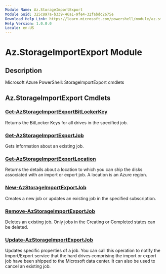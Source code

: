 ```yaml
---
Module Name: Az.StorageImportExport
Module Guid: 325c897a-b339-46a1-9fe4-32fabdc2675e
Download Help Link: https://learn.microsoft.com/powershell/module/az.storageimportexport
Help Version: 1.0.0.0
Locale: en-US
---
```


# Az.StorageImportExport Module
## Description
Microsoft Azure PowerShell: StorageImportExport cmdlets

## Az.StorageImportExport Cmdlets
### [Get-AzStorageImportExportBitLockerKey](Get-AzStorageImportExportBitLockerKey.md)
Returns the BitLocker Keys for all drives in the specified job.

### [Get-AzStorageImportExportJob](Get-AzStorageImportExportJob.md)
Gets information about an existing job.

### [Get-AzStorageImportExportLocation](Get-AzStorageImportExportLocation.md)
Returns the details about a location to which you can ship the disks associated with an import or export job.
A location is an Azure region.

### [New-AzStorageImportExportJob](New-AzStorageImportExportJob.md)
Creates a new job or updates an existing job in the specified subscription.

### [Remove-AzStorageImportExportJob](Remove-AzStorageImportExportJob.md)
Deletes an existing job.
Only jobs in the Creating or Completed states can be deleted.

### [Update-AzStorageImportExportJob](Update-AzStorageImportExportJob.md)
Updates specific properties of a job.
You can call this operation to notify the Import/Export service that the hard drives comprising the import or export job have been shipped to the Microsoft data center.
It can also be used to cancel an existing job.

